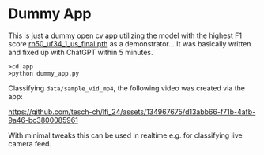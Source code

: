 # Dummy App
This is just a dummy open cv app utilizing the model with the highest F1 score [rn50_uf34_1_us_final.pth](/train/results/colab/rn50_uf34_1_us_final.pth) as a demonstrator... It was basically written and fixed up with ChatGPT within 5 minutes.  
```
>cd app
>python dummy_app.py
```
Classifying `data/sample_vid_mp4`, the following video was created via the app:

https://github.com/tesch-ch/lfi_24/assets/134967675/d13abb66-f71b-4afb-9a46-bc3800085961

With minimal tweaks this can be used in realtime e.g. for classifying live camera feed.
